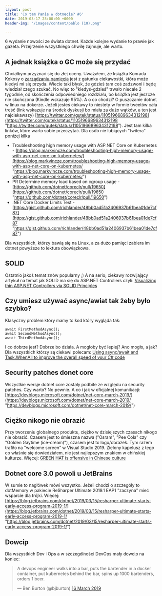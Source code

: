 ```yaml
---
layout: post
title: 'Co tam Panie w dotnecie? #6'
date: 2019-03-17 23:00:00 +0000
header-img: "/images/content/pablo (10).png"

---
```

6 wydanie nowości ze świata dotnet. Każde kolejne wydanie to prawie jak gazeta. Przejrzenie wszystkiego chwilę zajmuje, ale warto.

## A jednak książka o GC może się przydać

Chciałbym przyznać się do złej oceny. Uważałem, że książka Konrada Kokosy o [zarządzaniu pamięcią](https://prodotnetmemory.com) jest z gatunku ciekawostki, która może kiedyś mi się przyda. Wiecie taki błysk, że gdzieś tam coś zadzwoni i będę wiedział czego szukać. No więc to "kiedyś-gdzieś" trwało niecałe 2 tygodnie, od skończenia odpowiedniego rozdziału, bo książka jest jeszcze nie skończona (Kindle wskazuje 95%). A o co chodzi? O puszczanie dotnet w linux na dokerze. Jeżeli jesteś ciekawy to niestety w formie tweetów cała treść (link wskazuje na środek dyskusji bo miała za dużo wątków, a ten jest najciekawszy) [https://twitter.com/gutek/status/1105196689634312198](https://twitter.com/gutek/status/1105196689634312198 "https://twitter.com/gutek/status/1105196689634312198"). Jest tam kilka linków, które warto sobie przeczytać. Dla osób nie lubiących "twitera" poniżej kilka

* Troubleshooting high memory usage with ASP.NET Core on Kubernetes - [https://blog.markvincze.com/troubleshooting-high-memory-usage-with-asp-net-core-on-kubernetes/](https://blog.markvincze.com/troubleshooting-high-memory-usage-with-asp-net-core-on-kubernetes/ "https://blog.markvincze.com/troubleshooting-high-memory-usage-with-asp-net-core-on-kubernetes/")
* PR Determine memory load based on cgroup usage - [https://github.com/dotnet/coreclr/pull/19650](https://github.com/dotnet/coreclr/pull/19650 "https://github.com/dotnet/coreclr/pull/19650")
* .NET Core Docker Limits Test - [https://gist.github.com/richlander/48bb0ad51a2406937b61bea01de7cf87](https://gist.github.com/richlander/48bb0ad51a2406937b61bea01de7cf87 "https://gist.github.com/richlander/48bb0ad51a2406937b61bea01de7cf87")

Dla wszystkich, którzy bawią się na Linux, a za dużo pamięci zabiera im dotnet powyższe to lektura obowiązkowa.

## SOLID

Ostatnio jakoś temat znów popularny ;) A na serio, ciekawy rozwijający artykuł na temat jak SOLID ma się do ASP.NET Controllers czyli: [Visualizing thin ASP.NET Controllers via SOLID Principles](https://makingloops.com/visualizing-thin-controllers/)

## Czy umiesz używać async/awiat tak żeby było szybko?

Klasyczny problem który mamy to kod który wygląda tak:

    await FirstMethodAsync();
    await SecondMethodAsync();
    await ThirdMethodAsync();

I co dobrze jest? Dobrze bo działa. A mogłoby być lepiej? Ano mogło, a jak? Dla wszystkich którzy są ciekawi polecam: [Using async/await and Task.WhenAll to improve the overall speed of your C# code](https://jeremylindsayni.wordpress.com/2019/03/11/using-async-await-and-task-whenall-to-improve-the-overall-speed-of-your-c-code/)

## Security patches donet core

Wszystkie wersje dotnet core zostały podbite ze względu na security patches. Czy warto? No pewnie. A co i jak w oficjalnej komunikacji: [https://devblogs.microsoft.com/dotnet/net-core-march-2019/](https://devblogs.microsoft.com/dotnet/net-core-march-2019/ "https://devblogs.microsoft.com/dotnet/net-core-march-2019/")

## Ciężko nikogo nie obrazić

Przy tworzeniu globalnego produktu, ciężko w dzisiejszych czasach nikogo nie obrazić. Czasem jest to śmieszna nazwa ("Osram", "Pee Cola" czy "Golden Gaytime (ice-cream)"), czasem jest to logo/obrazek. Tym razem trafiło na "welcome screen" w Visual Studio 2019. Zielony kapelusz z tego co właśnie się dowiedziałem, nie jest najlepszym znakiem w chińskiej kulturze. Więcej: [GREEN HAT is offensive in Chinese culture](https://developercommunity.visualstudio.com/content/problem/475341/vs-installer-welcome-image-contains-offensive-elem.html)

## Dotnet core 3.0 powoli u JetBrains

W sumie to nagłówek mówi wszystko. Jeżeli chodzi o szczegóły to dotMemory w pakiecie ReSharper Ultimate 2019.1 EAP1 "zaczyna" mieć wsparcie dla trójki. Więcej: [https://blog.jetbrains.com/dotnet/2019/03/15/resharper-ultimate-starts-early-access-program-2019-1/](https://blog.jetbrains.com/dotnet/2019/03/15/resharper-ultimate-starts-early-access-program-2019-1/ "https://blog.jetbrains.com/dotnet/2019/03/15/resharper-ultimate-starts-early-access-program-2019-1/")

## Dowcip

Dla wszystkich Dev i Ops a w szczególności DevOps mały dowcip na koniec:

<blockquote class="twitter-tweet" data-lang="en-gb"><p lang="en" dir="ltr">A devops engineer walks into a bar, puts the bartender in a docker container, put kubernetes behind the bar, spins up 1000 bartenders, orders 1 beer.</p>— Ben Burton (@bjburton) <a href="https://twitter.com/bjburton/status/1106908952535728128?ref_src=twsrc%5Etfw">16 March 2019</a></blockquote>
<script async src="https://platform.twitter.com/widgets.js" charset="utf-8"></script>